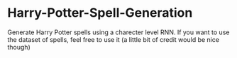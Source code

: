 # Harry-Potter-Spell-Generation
Generate Harry Potter spells using a charecter level RNN.
If you want to use the dataset of spells, feel free to use it (a little bit of credit would be nice though)
